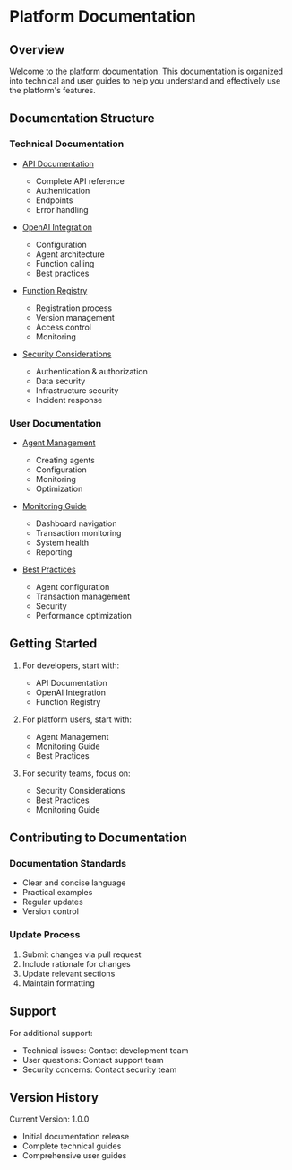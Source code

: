 # Platform Documentation

## Overview
Welcome to the platform documentation. This documentation is organized into technical and user guides to help you understand and effectively use the platform's features.

## Documentation Structure

### Technical Documentation
- [API Documentation](technical/api-documentation.md)
  * Complete API reference
  * Authentication
  * Endpoints
  * Error handling

- [OpenAI Integration](technical/openai-integration.md)
  * Configuration
  * Agent architecture
  * Function calling
  * Best practices

- [Function Registry](technical/function-registry.md)
  * Registration process
  * Version management
  * Access control
  * Monitoring

- [Security Considerations](technical/security-considerations.md)
  * Authentication & authorization
  * Data security
  * Infrastructure security
  * Incident response

### User Documentation
- [Agent Management](user/agent-management.md)
  * Creating agents
  * Configuration
  * Monitoring
  * Optimization

- [Monitoring Guide](user/monitoring-guide.md)
  * Dashboard navigation
  * Transaction monitoring
  * System health
  * Reporting

- [Best Practices](user/best-practices.md)
  * Agent configuration
  * Transaction management
  * Security
  * Performance optimization

## Getting Started

1. For developers, start with:
   - API Documentation
   - OpenAI Integration
   - Function Registry

2. For platform users, start with:
   - Agent Management
   - Monitoring Guide
   - Best Practices

3. For security teams, focus on:
   - Security Considerations
   - Best Practices
   - Monitoring Guide

## Contributing to Documentation

### Documentation Standards
- Clear and concise language
- Practical examples
- Regular updates
- Version control

### Update Process
1. Submit changes via pull request
2. Include rationale for changes
3. Update relevant sections
4. Maintain formatting

## Support

For additional support:
- Technical issues: Contact development team
- User questions: Contact support team
- Security concerns: Contact security team

## Version History

Current Version: 1.0.0
- Initial documentation release
- Complete technical guides
- Comprehensive user guides